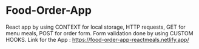 ﻿# Food-Order-App
React app by using CONTEXT for local storage, HTTP requests, GET for menu meals, POST for order form. Form validation done by using CUSTOM HOOKS.
Link for the App : https://food-order-app-reactmeals.netlify.app/
